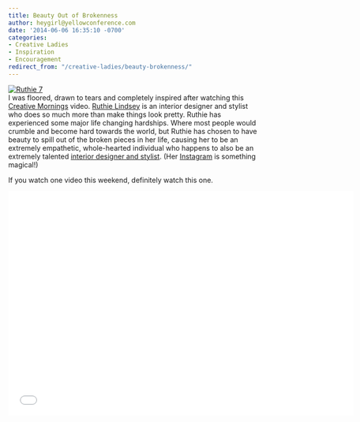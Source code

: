 ```yaml
---
title: Beauty Out of Brokenness
author: heygirl@yellowconference.com
date: '2014-06-06 16:35:10 -0700'
categories:
- Creative Ladies
- Inspiration
- Encouragement
redirect_from: "/creative-ladies/beauty-brokenness/"
---
```


[![Ruthie 7](https://yellow-blog-images.imgix.net/2014/06/Ruthie-7-747x1024.jpg)](https://yellow-blog-images.imgix.net/2014/06/Ruthie-7.jpg)  
I was floored, drawn to tears and completely inspired after watching this [Creative Mornings](http://creativemornings.com/) video. [Ruthie Lindsey](http://www.ruthielindsey.com/) is an interior designer and stylist who does so much more than make things look pretty. Ruthie has experienced some major life changing hardships. Where most people would crumble and become hard towards the world, but Ruthie has chosen to have beauty to spill out of the broken pieces in her life, causing her to be an extremely empathetic, whole-hearted individual who happens to also be an extremely talented [interior designer and stylist](http://www.ruthielindsey.com/work/). (Her [Instagram](http://instagram.com/ruthielindsey) is something magical!)

If you watch one video this weekend, definitely watch this one.

<iframe src="//www.youtube.com/embed/1SX8TdENTPQ" height="455" width="700" allowfullscreen="" frameborder="0"></iframe>
